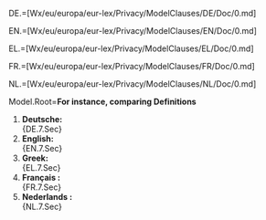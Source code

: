 DE.=[Wx/eu/europa/eur-lex/Privacy/ModelClauses/DE/Doc/0.md]

EN.=[Wx/eu/europa/eur-lex/Privacy/ModelClauses/EN/Doc/0.md]

EL.=[Wx/eu/europa/eur-lex/Privacy/ModelClauses/EL/Doc/0.md]

FR.=[Wx/eu/europa/eur-lex/Privacy/ModelClauses/FR/Doc/0.md]
  
NL.=[Wx/eu/europa/eur-lex/Privacy/ModelClauses/NL/Doc/0.md]

Model.Root=<b>For instance, comparing Definitions</b><ol><li><b>Deutsche:</b><br>{DE.7.Sec}</li><li><b>English:</b><br>{EN.7.Sec}</li><li><b>Greek:</b><br>{EL.7.Sec}</li><li><b>Français :</b><br>{FR.7.Sec}</li><li><b>Nederlands :</b><br>{NL.7.Sec}</li></ol>
